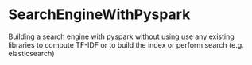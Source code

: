 # SearchEngineWithPyspark
Building a search engine with pyspark without using use any existing libraries to compute TF-IDF or to build the index or perform search (e.g. elasticsearch)
